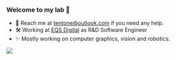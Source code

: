 ### Welcome to my lab :test_tube:

- :email: Reach me at tentone@outlook.com if you need any help.
- :hammer_and_wrench: Working at [EQS Digital](https://eqsglobal.com/digital/en/) as R&D Software Engineer
- :sparkles: Mostly working on computer graphics, vision and robotics.

<img src="https://raw.githubusercontent.com/tentone/tentone/master/out.gif">
